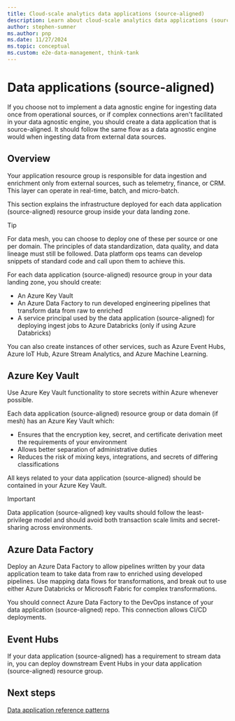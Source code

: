 ```yaml
---
title: Cloud-scale analytics data applications (source-aligned)
description: Learn about cloud-scale analytics data applications (source-aligned) in Azure.
author: stephen-sumner
ms.author: pnp
ms.date: 11/27/2024
ms.topic: conceptual
ms.custom: e2e-data-management, think-tank
---
```


# Data applications (source-aligned)

If you choose not to implement a data agnostic engine for ingesting data once from operational sources, or if complex connections aren't facilitated in your data agnostic engine, you should create a data application that is source-aligned. It should follow the same flow as a data agnostic engine would when ingesting data from external data sources.

## Overview

Your application resource group is responsible for data ingestion and enrichment only from external sources, such as telemetry, finance, or CRM. This layer can operate in real-time, batch, and micro-batch.

This section explains the infrastructure deployed for each data application (source-aligned) resource group inside your data landing zone.

> [!TIP]
> For data mesh, you can choose to deploy one of these per source or one per domain. The principles of data standardization, data quality, and data lineage must still be followed. Data platform ops teams can develop snippets of standard code and call upon them to achieve this.

For each data application (source-aligned) resource group in your data landing zone, you should create:

- An Azure Key Vault
- An Azure Data Factory to run developed engineering pipelines that transform data from raw to enriched
- A service principal used by the data application (source-aligned) for deploying ingest jobs to Azure Databricks (only if using Azure Databricks)

You can also create instances of other services, such as Azure Event Hubs, Azure IoT Hub, Azure Stream Analytics, and Azure Machine Learning.

## Azure Key Vault

Use Azure Key Vault functionality to store secrets within Azure whenever possible.

Each data application (source-aligned) resource group or data domain (if mesh) has an Azure Key Vault which:

- Ensures that the encryption key, secret, and certificate derivation meet the requirements of your environment
- Allows better separation of administrative duties
- Reduces the risk of mixing keys, integrations, and secrets of differing classifications

All keys related to your data application (source-aligned) should be contained in your Azure Key Vault.

> [!IMPORTANT]
> Data application (source-aligned) key vaults should follow the least-privilege model and should avoid both transaction scale limits and secret-sharing across environments.

## Azure Data Factory

Deploy an Azure Data Factory to allow pipelines written by your data application team to take data from raw to enriched using developed pipelines. Use mapping data flows for transformations, and break out to use either Azure Databricks or Microsoft Fabric for complex transformations.

You should connect Azure Data Factory to the DevOps instance of your data application (source-aligned) repo. This connection allows CI/CD deployments.

## Event Hubs

If your data application (source-aligned) has a requirement to stream data in, you can deploy downstream Event Hubs in your data application (source-aligned) resource group.

## Next steps

[Data application reference patterns](data-reference-patterns.md)
